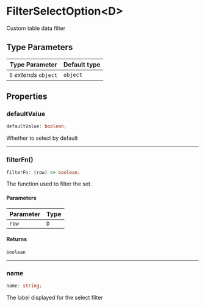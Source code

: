 # FilterSelectOption\<D\>

Custom table data filter

## Type Parameters

| Type Parameter | Default type |
| ------ | ------ |
| `D` *extends* `object` | `object` |

## Properties

### defaultValue

```ts
defaultValue: boolean;
```

Whether to select by default

***

### filterFn()

```ts
filterFn: (row) => boolean;
```

The function used to filter the set.

#### Parameters

| Parameter | Type |
| ------ | ------ |
| `row` | `D` |

#### Returns

`boolean`

***

### name

```ts
name: string;
```

The label displayed for the select filter
